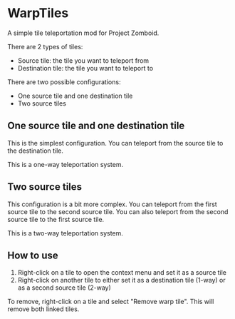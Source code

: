 # WarpTiles
A simple tile teleportation mod for Project Zomboid.

There are 2 types of tiles:
- Source tile: the tile you want to teleport from
- Destination tile: the tile you want to teleport to

There are two possible configurations:
- One source tile and one destination tile
- Two source tiles

## One source tile and one destination tile
This is the simplest configuration. You can teleport from the source tile to the destination tile.

This is a one-way teleportation system.

## Two source tiles
This configuration is a bit more complex. You can teleport from the first source tile to the second source tile. You can also teleport from the second source tile to the first source tile.

This is a two-way teleportation system.

## How to use
1. Right-click on a tile to open the context menu and set it as a source tile 
2. Right-click on another tile to either set it as a destination tile (1-way) or as a second source tile (2-way)

To remove, right-click on a tile and select "Remove warp tile". This will remove both linked tiles.